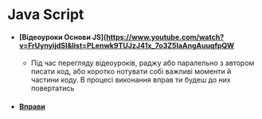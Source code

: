 # Java Script

 - #### [Відеоуроки Основи JS](https://www.youtube.com/watch?v=FrUynyijdSI&list=PLenwk9TUJzJ41x_7o3Z5laAngAuuqfpQW
   - Під час перегляду відеоуроків, раджу або паралельно з автором писати код,
   або коротко нотувати собі важливі моменти й частини коду.
   В процесі виконання вправ ти будеш до них повертатись

 - #### [Вправи](https://github.com/Dead-TR/-tch/blob/main/js/plan.md)

